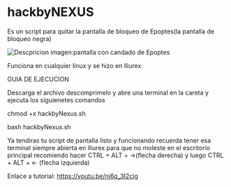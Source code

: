 # hackbyNEXUS
Es un script para quitar la pantalla de bloqueo de Epoptes(la pantalla de bloqueo negra)

![Descpricion imagen:pantalla con candado de Epoptes](https://i.ibb.co/Ks8PvCF/Captura-de-pantalla-317.png)

Funciona en cualquier linux y se hizo en lliurex

GUIA DE EJECUCION

Descarga el archivo descomprimelo y abre una terminal en la careta y ejecuta los siguienetes comandos 

chmod +x hackbyNexus.sh

bash hackbyNexus.sh

Ya tendiras tu script de pantalla listo y funcionando recuerda tener esa terminal siempre abierta en lliurex para que no moleste en el escritorio principal recomiendo hacer CTRL + ALT + →(flecha derecha) y luego CTRL + ALT + ← (flecha izquierda)

Enlace a tutorial: https://youtu.be/nj6q_3I2cig